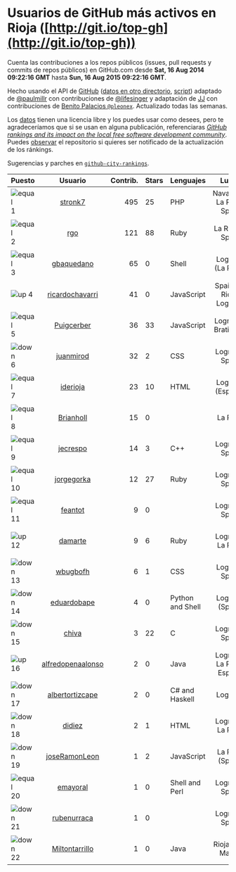
# Usuarios de GitHub más activos en Rioja ([http://git.io/top-gh](http://git.io/top-gh))



  Cuenta las contribuciones a los repos públicos (issues, pull requests y commits de repos públicos) en GitHub.com desde  **Sat, 16 Aug 2014 09:22:16 GMT** hasta **Sun, 16 Aug 2015 09:22:16 GMT**.

  Hecho usando el API de [GitHub](http://github.com) ([datos en otro directorio](https://github.com/JJ/top-github-users-data/tree/master/data), [script](https://github.com/JJ/top-github-users)) adaptado de [@paulmillr](https://github.com/paulmillr) con contribuciones de [@lifesinger](https://github.com/lifesinger) y adaptación de [JJ](http://jj.github.io) con contribuciones de [Benito Palacios `@pleonex`](http://github.com/pleonex). Actualizado todas las semanas.

  Los [datos](https://github.com/JJ/top-github-users-data/tree/master/data) tienen una licencia libre y los puedes usar como desees, pero te agradeceríamos que si se usan en alguna publicación, referenciaras [*GitHub rankings and its impact on the local free software development community*](https://thewinnower.com/papers/github-rankings-and-its-impact-on-the-local-free-software-development-community). Puedes [observar](https://github.com/JJ/top-github-users-data/subscription) el repositorio si quieres ser notificado de la actualización de los ránkings.

  Sugerencias y parches en [`github-city-rankings`](http://github.com/JJ/github-city-rankings).


| Puesto   |  Usuario  |Contrib.| Stars | Lenguajes   |      Lugar      |  Avatar  |
|----------|:---------:|-------:|-------|-------------|:---------------:|----------|
|![equal](https://raw.githubusercontent.com/JJ/github-city-rankings/master/img/equal.gif) 1 | [stronk7](https://github.com/stronk7) | 495 | 25 | PHP | Navarrete, La Rioja, Spain | <img src='https://avatars0.githubusercontent.com/u/167147?v=3&s=64' width="64" title='Eloy Lafuente (stronk7)'> |
|![equal](https://raw.githubusercontent.com/JJ/github-city-rankings/master/img/equal.gif) 2 | [rgo](https://github.com/rgo) | 121 | 88 | Ruby | La Rioja - Spain | <img src='https://avatars2.githubusercontent.com/u/47124?v=3&s=64' width="64" title='Rafa García'> |
|![equal](https://raw.githubusercontent.com/JJ/github-city-rankings/master/img/equal.gif) 3 | [gbaquedano](https://github.com/gbaquedano) | 65 | 0 | Shell | Logroño (La Rioja) | <img src='https://avatars3.githubusercontent.com/u/11883755?v=3&s=64' width="64" title='Gabriel'> |
|![up](https://raw.githubusercontent.com/JJ/github-city-rankings/master/img/up.gif) 4 | [ricardochavarri](https://github.com/ricardochavarri) | 41 | 0 | JavaScript | Spain, La Rioja, Logroño | <img src='https://avatars2.githubusercontent.com/u/7160876?v=3&s=64' width="64" title='Ricardo Chávarri'> |
|![equal](https://raw.githubusercontent.com/JJ/github-city-rankings/master/img/equal.gif) 5 | [Puigcerber](https://github.com/Puigcerber) | 36 | 33 | JavaScript | Logroño , Bratislava | <img src='https://avatars1.githubusercontent.com/u/866808?v=3&s=64' width="64" title='Pablo Villoslada'> |
|![down](https://raw.githubusercontent.com/JJ/github-city-rankings/master/img/down.gif) 6 | [juanmirod](https://github.com/juanmirod) | 32 | 2 | CSS | Logroño, Spain | <img src='https://avatars1.githubusercontent.com/u/3714422?v=3&s=64' width="64" title='Juan Miguel Rodriguez Ceron'> |
|![equal](https://raw.githubusercontent.com/JJ/github-city-rankings/master/img/equal.gif) 7 | [iderioja](https://github.com/iderioja) | 23 | 10 | HTML | Logroño (España) | <img src='https://avatars0.githubusercontent.com/u/5090808?v=3&s=64' width="64" title='iderioja'> |
|![equal](https://raw.githubusercontent.com/JJ/github-city-rankings/master/img/equal.gif) 8 | [Brianholl](https://github.com/Brianholl) | 15 | 0 |  | La Rioja | <img src='https://avatars0.githubusercontent.com/u/1537906?v=3&s=64' width="64" title='Brian'> |
|![equal](https://raw.githubusercontent.com/JJ/github-city-rankings/master/img/equal.gif) 9 | [jecrespo](https://github.com/jecrespo) | 14 | 3 | C++ | Logroño, Spain | <img src='https://avatars1.githubusercontent.com/u/1539718?v=3&s=64' width="64" title='Enrique Crespo'> |
|![equal](https://raw.githubusercontent.com/JJ/github-city-rankings/master/img/equal.gif) 10 | [jorgegorka](https://github.com/jorgegorka) | 12 | 27 | Ruby | Logroño, Spain | <img src='https://avatars0.githubusercontent.com/u/9585?v=3&s=64' width="64" title='Jorge Alvarez'> |
|![equal](https://raw.githubusercontent.com/JJ/github-city-rankings/master/img/equal.gif) 11 | [feantot](https://github.com/feantot) | 9 | 0 |  | Logroño, Spain | <img src='https://avatars3.githubusercontent.com/u/4599973?v=3&s=64' width="64" title='Fernando Antonanzas-Torres'> |
|![up](https://raw.githubusercontent.com/JJ/github-city-rankings/master/img/up.gif) 12 | [damarte](https://github.com/damarte) | 9 | 6 | Ruby | Logroño, La Rioja | <img src='https://avatars1.githubusercontent.com/u/4304282?v=3&s=64' width="64" title='David'> |
|![down](https://raw.githubusercontent.com/JJ/github-city-rankings/master/img/down.gif) 13 | [wbugbofh](https://github.com/wbugbofh) | 6 | 1 | CSS | Logroño Spain | <img src='https://avatars1.githubusercontent.com/u/4250161?v=3&s=64' width="64" title='Mario'> |
|![down](https://raw.githubusercontent.com/JJ/github-city-rankings/master/img/down.gif) 14 | [eduardobape](https://github.com/eduardobape) | 4 | 0 | Python and Shell | Logroño (Spain) | <img src='https://avatars0.githubusercontent.com/u/3110718?v=3&s=64' width="64" title='Eduardo Basalo Peña'> |
|![down](https://raw.githubusercontent.com/JJ/github-city-rankings/master/img/down.gif) 15 | [chiva](https://github.com/chiva) | 3 | 22 | C | Logroño, Spain | <img src='https://avatars2.githubusercontent.com/u/305333?v=3&s=64' width="64" title='Santiago Reig'> |
|![up](https://raw.githubusercontent.com/JJ/github-city-rankings/master/img/up.gif) 16 | [alfredopenaalonso](https://github.com/alfredopenaalonso) | 2 | 0 | Java | Logroño, La Rioja, España | <img src='https://avatars1.githubusercontent.com/u/5436538?v=3&s=64' width="64" title='Alfredo Peña Alonso'> |
|![down](https://raw.githubusercontent.com/JJ/github-city-rankings/master/img/down.gif) 17 | [albertortizcape](https://github.com/albertortizcape) | 2 | 0 | C# and Haskell | Logroño | <img src='https://avatars2.githubusercontent.com/u/3315106?v=3&s=64' width="64" title='Alberto Ortiz Capellán'> |
|![down](https://raw.githubusercontent.com/JJ/github-city-rankings/master/img/down.gif) 18 | [didiez](https://github.com/didiez) | 2 | 1 | HTML | Logroño, La Rioja | <img src='https://avatars3.githubusercontent.com/u/632860?v=3&s=64' width="64" title='Diego Díez Ricondo'> |
|![down](https://raw.githubusercontent.com/JJ/github-city-rankings/master/img/down.gif) 19 | [joseRamonLeon](https://github.com/joseRamonLeon) | 1 | 2 | JavaScript | La Rioja (Spain) | <img src='https://avatars2.githubusercontent.com/u/1682282?v=3&s=64' width="64" title='José Ramón León'> |
|![equal](https://raw.githubusercontent.com/JJ/github-city-rankings/master/img/equal.gif) 20 | [emayoral](https://github.com/emayoral) | 1 | 0 | Shell and Perl | Logroño, Spain | <img src='https://avatars1.githubusercontent.com/u/3143634?v=3&s=64' width="64" title='Eduardo Mayoral'> |
|![down](https://raw.githubusercontent.com/JJ/github-city-rankings/master/img/down.gif) 21 | [rubenurraca](https://github.com/rubenurraca) | 1 | 0 |  | Logroño, Spain | <img src='https://avatars2.githubusercontent.com/u/8905266?v=3&s=64' width="64" title='Ruben Urraca'> |
|![down](https://raw.githubusercontent.com/JJ/github-city-rankings/master/img/down.gif) 22 | [Miltontarrillo](https://github.com/Miltontarrillo) | 1 | 0 | Java | Rioja-San Martin | <img src='https://avatars3.githubusercontent.com/u/7906936?v=3&s=64' width="64" title='Milton Tarrilo Villegas'> |

